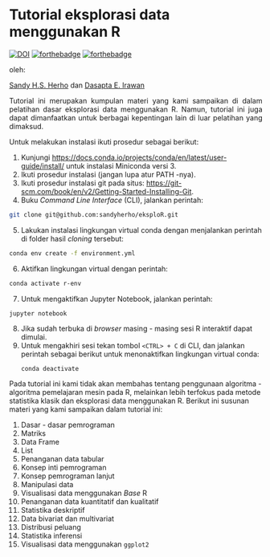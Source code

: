 # Tutorial eksplorasi data menggunakan R

[![DOI](https://zenodo.org/badge/240019119.svg)](https://zenodo.org/badge/latestdoi/240019119)
[![forthebadge](https://forthebadge.com/images/badges/cc-0.svg)](https://forthebadge.com) 
[![forthebadge](https://forthebadge.com/images/badges/built-by-hipsters.svg)](https://forthebadge.com) 

oleh:

[Sandy H.S. Herho](mailto:sandy.herho@igdore.org) dan [Dasapta E. Irawan](mailto:r-win@office.itb.ac.id)

<p style="text-align:justify">Tutorial ini merupakan kumpulan materi yang kami sampaikan di dalam pelatihan dasar eksplorasi data menggunakan R. Namun, tutorial ini juga dapat dimanfaatkan untuk berbagai kepentingan lain di luar pelatihan yang dimaksud.</p> 

<p style="text-align:justify">Untuk melakukan instalasi ikuti prosedur sebagai berikut:</p>

1. Kunjungi <url>https://docs.conda.io/projects/conda/en/latest/user-guide/install/</url> untuk instalasi Miniconda versi 3.
2. Ikuti prosedur instalasi (jangan lupa atur PATH -nya).
3. Ikuti prosedur instalasi git pada situs:
<url>https://git-scm.com/book/en/v2/Getting-Started-Installing-Git</url>.
4. Buku *Command Line Interface* (CLI), jalankan perintah:
```bash
git clone git@github.com:sandyherho/eksploR.git
```
5. Lakukan instalasi lingkungan virtual conda dengan menjalankan perintah di folder hasil *cloning* tersebut:
```bash
conda env create -f environment.yml
```
6. Aktifkan lingkungan virtual dengan perintah:
```bash
conda activate r-env
```
7. Untuk mengaktifkan Jupyter Notebook, jalankan perintah:
```(bash)
jupyter notebook
```
8. Jika sudah terbuka di *browser* masing - masing sesi R interaktif dapat dimulai.
9. Untuk mengakhiri sesi tekan tombol `<CTRL> + C` di CLI, dan jalankan perintah sebagai berikut untuk menonaktifkan lingkungan virtual conda:
    ```(bash)
    conda deactivate
    ```

Pada tutorial ini kami tidak akan membahas tentang penggunaan algoritma - algoritma pemelajaran mesin pada R, melainkan lebih terfokus pada metode statistika klasik dan eksplorasi data menggunakan R. Berikut ini susunan materi yang kami sampaikan dalam tutorial ini:

1. Dasar - dasar pemrograman
2. Matriks
3. Data Frame
4. List
5. Penanganan data tabular
6. Konsep inti pemrograman
7. Konsep pemrograman lanjut
8. Manipulasi data
9. Visualisasi data menggunakan *Base* R
10. Penanganan data kuantitatif dan kualitatif
11. Statistika deskriptif
12. Data bivariat dan multivariat
13. Distribusi peluang
14. Statistika inferensi
15. Visualisasi data menggunakan `ggplot2`
